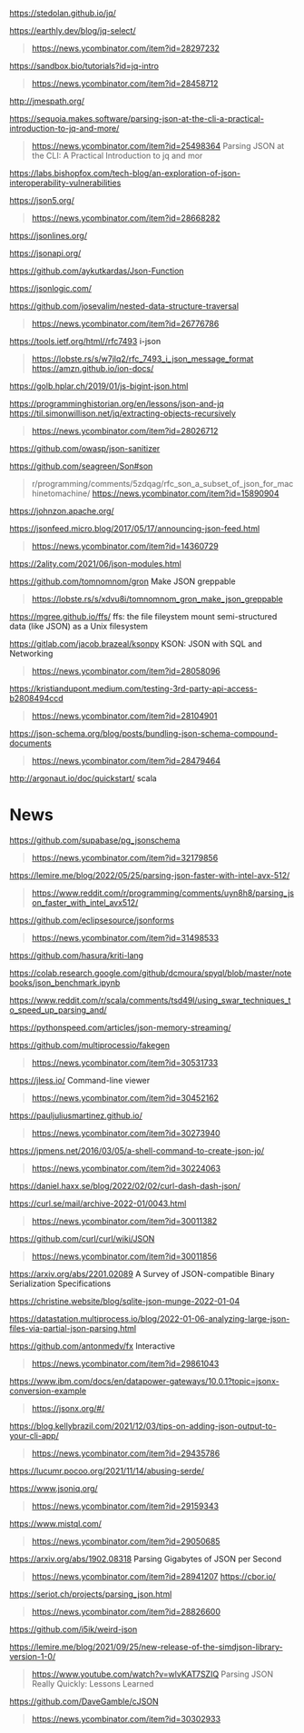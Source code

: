 https://stedolan.github.io/jq/

https://earthly.dev/blog/jq-select/
> https://news.ycombinator.com/item?id=28297232

https://sandbox.bio/tutorials?id=jq-intro
> https://news.ycombinator.com/item?id=28458712

http://jmespath.org/

https://sequoia.makes.software/parsing-json-at-the-cli-a-practical-introduction-to-jq-and-more/
 > https://news.ycombinator.com/item?id=25498364 Parsing JSON at the CLI: A Practical Introduction to jq and mor

https://labs.bishopfox.com/tech-blog/an-exploration-of-json-interoperability-vulnerabilities

https://json5.org/
> https://news.ycombinator.com/item?id=28668282

https://jsonlines.org/

https://jsonapi.org/

https://github.com/aykutkardas/Json-Function

https://jsonlogic.com/

https://github.com/josevalim/nested-data-structure-traversal
> https://news.ycombinator.com/item?id=26776786

https://tools.ietf.org/html//rfc7493 i-json
> https://lobste.rs/s/w7jlq2/rfc_7493_i_json_message_format
> https://amzn.github.io/ion-docs/

https://golb.hplar.ch/2019/01/js-bigint-json.html

https://programminghistorian.org/en/lessons/json-and-jq
https://til.simonwillison.net/jq/extracting-objects-recursively
> https://news.ycombinator.com/item?id=28026712

https://github.com/owasp/json-sanitizer

https://github.com/seagreen/Son#son
> r/programming/comments/5zdqag/rfc_son_a_subset_of_json_for_machinetomachine/
> https://news.ycombinator.com/item?id=15890904

https://johnzon.apache.org/

https://jsonfeed.micro.blog/2017/05/17/announcing-json-feed.html
> https://news.ycombinator.com/item?id=14360729

https://2ality.com/2021/06/json-modules.html

https://github.com/tomnomnom/gron Make JSON greppable
> https://lobste.rs/s/xdvu8i/tomnomnom_gron_make_json_greppable

https://mgree.github.io/ffs/
ffs: the file fileystem
mount semi-structured data (like JSON) as a Unix filesystem

https://gitlab.com/jacob.brazeal/ksonpy KSON: JSON with SQL and Networking
> https://news.ycombinator.com/item?id=28058096

https://kristiandupont.medium.com/testing-3rd-party-api-access-b2808494ccd
> https://news.ycombinator.com/item?id=28104901

https://json-schema.org/blog/posts/bundling-json-schema-compound-documents
> https://news.ycombinator.com/item?id=28479464

http://argonaut.io/doc/quickstart/ scala

# News
https://github.com/supabase/pg_jsonschema
> https://news.ycombinator.com/item?id=32179856

https://lemire.me/blog/2022/05/25/parsing-json-faster-with-intel-avx-512/
> https://www.reddit.com/r/programming/comments/uyn8h8/parsing_json_faster_with_intel_avx512/

https://github.com/eclipsesource/jsonforms
> https://news.ycombinator.com/item?id=31498533

https://github.com/hasura/kriti-lang

https://colab.research.google.com/github/dcmoura/spyql/blob/master/notebooks/json_benchmark.ipynb

https://www.reddit.com/r/scala/comments/tsd49l/using_swar_techniques_to_speed_up_parsing_and/

https://pythonspeed.com/articles/json-memory-streaming/

https://github.com/multiprocessio/fakegen
> https://news.ycombinator.com/item?id=30531733

https://jless.io/ Command-line viewer
> https://news.ycombinator.com/item?id=30452162

https://pauljuliusmartinez.github.io/
> https://news.ycombinator.com/item?id=30273940

https://jpmens.net/2016/03/05/a-shell-command-to-create-json-jo/
> https://news.ycombinator.com/item?id=30224063

https://daniel.haxx.se/blog/2022/02/02/curl-dash-dash-json/

https://curl.se/mail/archive-2022-01/0043.html
> https://news.ycombinator.com/item?id=30011382

https://github.com/curl/curl/wiki/JSON
> https://news.ycombinator.com/item?id=30011856

https://arxiv.org/abs/2201.02089 A Survey of JSON-compatible Binary Serialization Specifications

https://christine.website/blog/sqlite-json-munge-2022-01-04

https://datastation.multiprocess.io/blog/2022-01-06-analyzing-large-json-files-via-partial-json-parsing.html

https://github.com/antonmedv/fx Interactive
> https://news.ycombinator.com/item?id=29861043

https://www.ibm.com/docs/en/datapower-gateways/10.0.1?topic=jsonx-conversion-example
> https://jsonx.org/#/

https://blog.kellybrazil.com/2021/12/03/tips-on-adding-json-output-to-your-cli-app/
> https://news.ycombinator.com/item?id=29435786

https://lucumr.pocoo.org/2021/11/14/abusing-serde/

https://www.jsoniq.org/
> https://news.ycombinator.com/item?id=29159343

https://www.mistql.com/
> https://news.ycombinator.com/item?id=29050685

https://arxiv.org/abs/1902.08318 Parsing Gigabytes of JSON per Second
> https://news.ycombinator.com/item?id=28941207
> https://cbor.io/

https://seriot.ch/projects/parsing_json.html
> https://news.ycombinator.com/item?id=28826600

https://github.com/i5ik/weird-json

https://lemire.me/blog/2021/09/25/new-release-of-the-simdjson-library-version-1-0/
> https://www.youtube.com/watch?v=wlvKAT7SZIQ Parsing JSON Really Quickly: Lessons Learned

https://github.com/DaveGamble/cJSON
> https://news.ycombinator.com/item?id=30302933




